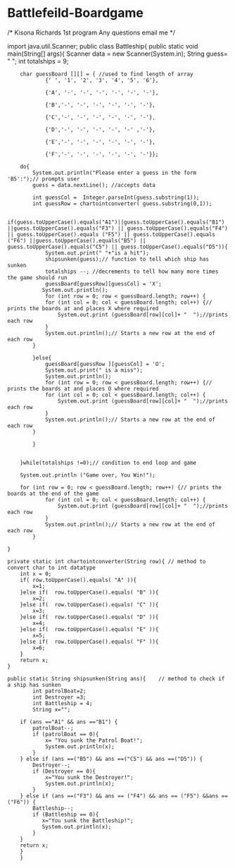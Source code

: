 # Battlefeild-Boardgame
/* Kisona Richards
1st program
Any questions email me
*/

import java.util.Scanner;
public class Battleship{
    public static void main(String[] args){
        Scanner data = new Scanner(System.in);
        String guess= " ";
        int totalships = 9;

        char guessBoard [][] = { //used to find length of array
                {' ', '1', '2', '3', '4', '5', '6'},

                {'A', '-', '-', '-', '-', '-', '-'},

                {'B','-', '-', '-', '-', '-', '-'},

                {'C','-', '-', '-', '-', '-', '-'},

                {'D','-', '-', '-', '-', '-' ,'-'},

                {'E','-', '-', '-', '-', '-', '-'},

                {'F','-', '-', '-', '-', '-', '-'}}; 

        do{
            System.out.println("Please enter a guess in the form 'B5':");// prompts user
            guess = data.nextLine(); //accepts data

            int guessCol =  Integer.parseInt(guess.substring(1));
            int guessRow = chartointconverter( guess.substring(0,1));

            if(guess.toUpperCase().equals("A1")||guess.toUpperCase().equals("B1") ||guess.toUpperCase().equals("F3") || guess.toUpperCase().equals("F4") || guess.toUpperCase().equals ("F5") || guess.toUpperCase().equals ("F6") ||guess.toUpperCase().equals("B5") || guess.toUpperCase().equals("C5") || guess.toUpperCase().equals("D5")){
                System.out.print(" "+"is a hit");
                shipsunken(guess);// function to tell which ship has sunken
                totalships --; //decrements to tell how many more times the game should run
                guessBoard[guessRow][guessCol] = 'X';
               System.out.println();
                for (int row = 0; row < guessBoard.length; row++) {
                for (int col = 0; col < guessBoard.length; col++) {// prints the boards at and places X where required
                    System.out.print (guessBoard[row][col]+ "  ");//prints each row
                }
                System.out.println();// Starts a new row at the end of each row 
            }

            }else{
                guessBoard[guessRow ][guessCol] = 'O';
                System.out.print(" is a miss");
                System.out.println();
                for (int row = 0; row < guessBoard.length; row++) {// prints the boards at and places O where required
                for (int col = 0; col < guessBoard.length; col++) {
                    System.out.print (guessBoard[row][col]+ "  ");//prints each row
                }
                System.out.println();// Starts a new row at the end of each row 
            }

            }
            
            
        }while(totalships !=0);// condition to end loop and game
        
        System.out.println ("Game over, You Win!");
        
        for (int row = 0; row < guessBoard.length; row++) {// prints the boards at the end of the game
                for (int col = 0; col < guessBoard.length; col++) {
                    System.out.print (guessBoard[row][col]+ "  ");//prints each row
                }
                System.out.println();// Starts a new row at the end of each row 
            }

    }

    private static int chartointconverter(String row){ // method to convert char to int datatype
        int x = 0;
        if( row.toUpperCase().equals( "A" )){
            x=1;
        }else if(  row.toUpperCase().equals( "B" )){
            x=2;
        }else if(  row.toUpperCase().equals( "C" )){
            x=3;
        }else if(  row.toUpperCase().equals( "D" )){
            x=4;
        }else if(  row.toUpperCase().equals( "E" )){
            x=5;
        }else if(  row.toUpperCase().equals( "F" )){
            x=6;       
        } 
        return x;
    }

    public static String shipsunken(String ans){    // method to check if a ship has sunken
            int patrolBoat=2;
            int Destroyer =3;
            int Battleship = 4;
            String x="";
            
        if (ans =="A1" && ans =="B1") {
            patrolBoat--;
            if (patrolBoat == 0){
                x= "You sunk the Patrol Boat!";
                System.out.println(x);
            }
        } else if (ans ==("B5") && ans ==("C5") && ans ==("D5")) {
            Destroyer--;
            if (Destroyer == 0){
                x="You sunk the Destroyer!";
                System.out.println(x);
            }
        } else if (ans ==("F3") && ans == ("F4") && ans == ("F5") &&ans == ("F6")) {
            Battleship--;
            if (Battleship == 0){
               x="You sunk the Battleship!";
               System.out.println(x);
            }
        }
        return x;
        }
        }
        

